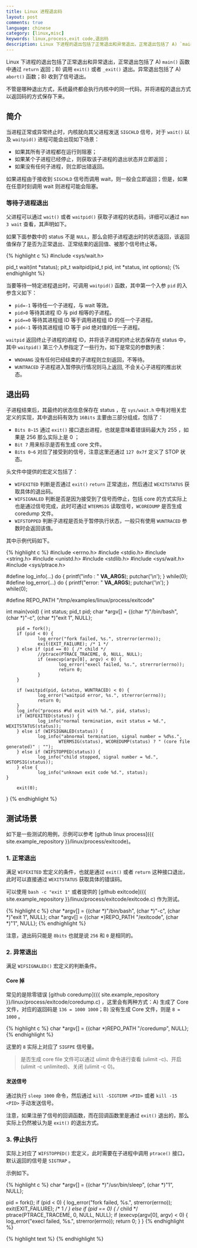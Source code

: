 ```yaml
---
title: Linux 进程退出码
layout: post
comments: true
language: chinese
category: [linux,misc]
keywords: linux,process,exit code,退出码
description: Linux 下进程的退出包括了正常退出和异常退出，正常退出包括了 A) `main()` 函数中通过 `return` 返回；B) 调用 `exit()` 或者 `_exit()` 退出。异常退出包括了 A) `abort()` 函数；B) 收到了信号退出。不管是哪种退出方式，系统最终都会执行内核中的同一代码，并将进程的退出方式以返回码的方式保存下来。
---
```


Linux 下进程的退出包括了正常退出和异常退出，正常退出包括了 A) `main()` 函数中通过 `return` 返回；B) 调用 `exit()` 或者 `_exit()` 退出。异常退出包括了 A) `abort()` 函数；B) 收到了信号退出。

不管是哪种退出方式，系统最终都会执行内核中的同一代码，并将进程的退出方式以返回码的方式保存下来。

<!-- more -->

## 简介

当进程正常或异常终止时，内核就向其父进程发送 `SIGCHLD` 信号，对于 `wait()` 以及 `waitpid()` 进程可能会出现如下场景：

* 如果其所有子进程都在运行则阻塞；
* 如果某个子进程已经停止，则获取该子进程的退出状态并立即返回；
* 如果没有任何子进程，则立即出错返回。

如果进程由于接收到 `SIGCHLD` 信号而调用 wait，则一般会立即返回；但是，如果在任意时刻调用 wait 则进程可能会阻塞。

### 等待子进程退出

父进程可以通过 `wait()` 或者 `waitpid()` 获取子进程的状态码，详细可以通过 `man 3 wait` 查看，其声明如下。

如果下面参数中的 status 不是 `NULL`，那么会把子进程退出时的状态返回，该返回值保存了是否为正常退出、正常结束的返回值、被那个信号终止等。

{% highlight c %}
#include <sys/wait.h>

pid_t wait(int *status);
pit_t waitpid(pid_t pid, int *status, int options);
{% endhighlight %}

当要等待一特定进程退出时，可调用 `waitpid()` 函数，其中第一个入参 `pid` 的入参含义如下：

* `pid=-1` 等待任一个子进程，与 wait 等效。
* `pid>0` 等待其进程 ID 与 pid 相等的子进程。
* `pid==0` 等待其进程组 ID 等于调用进程组 ID 的任一个子进程。
* `pid<-1` 等待其进程组 ID 等于 pid 绝对值的任一子进程。

`waitpid` 返回终止子进程的进程 ID，并将该子进程的终止状态保存在 status 中，其中 `waitpid()` 第三个入参指定了一些行为，如下是常见的参数列表：

* `WNOHANG` 没有任何已经结束的子进程则立刻返回，不等待。
* `WUNTRACED` 子进程进入暂停执行情况则马上返回, 不会关心子进程的推出状态。

<!---
通常使用如下的宏定义。

{% highlight text %}
WIFEXITED(status)
    用于判断子进程是否正常退出，正常退出返回0；否则返回一个非零值。

WEXITSTATUS(status)
    当WIFEXITED返回非零时，可以通过这个宏获取子进程的返回值，如果exit(5)则返回5。
    注意，如果WIFEXITED返回零时，这个返回值则无意义。
{% endhighlight %}

waitpid的返回值比wait稍微复杂一些，一共有3种情况：
    当正常返回的时候，waitpid返回收集到的子进程的进程ID；
    如果设置了选项WNOHANG，而调用中waitpid发现没有已退出的子进程可收集，则返回0；
    如果调用中出错，则返回-1，这时errno会被设置成相应的值以指示错误所在；
当pid所指示的子进程不存在，或此进程存在，但不是调用进程的子进程，waitpid就会出错返回，这时errno被设置为ECHILD；

WNOHANG 如果没有任何已经结束的子进程则马上返回，此时返回 0；
WUNTRACED 如果子进程进入到了 Trace 状态，那么则直接返回 0；

WIFEXITED(status)：如果子进程正常结束则为非0 值.
WEXITSTATUS(status)：取得子进程exit()返回的结束代码, 一般会先用WIFEXITED 来判断是否正常结束才能使用此宏.
WIFSIGNALED(status)：如果子进程是因为信号而结束则此宏值为真
WTERMSIG(status)：取得子进程因信号而中止的信号代码, 一般会先用WIFSIGNALED 来判断后才使用此宏.
WIFSTOPPED(status)：如果子进程处于暂停执行情况则此宏值为真. 一般只有使用WUNTRACED时才会有此情况.
WSTOPSIG(status)：取得引发子进程暂停的信号代码, 一般会先用WIFSTOPPED 来判断后才使用此宏.
-->


## 退出码

子进程结束后，其最终的状态信息保存在 status ，在 `sys/wait.h` 中有对相关宏定义的实现，其中退出码有效为 `16Bits` 主要由三部分组成，包括了：

* `Bits 8~15` 通过 `exit()` 接口退出进程，也就是意味着错误码最大为 255 ，如果是 256 那么实际上是 0 ；
* `Bit 7` 用来标示是否有生成 core 文件。
* `Bits 0~6` 对应了接受到的信号，注意这里还通过 `127 0x7f` 定义了 STOP 状态。 

头文件中提供的宏定义包括了：

* `WIFEXITED` 判断是否通过 `exit()` `return` 正常退出，然后通过 `WEXITSTATUS` 获取具体的退出码。
* `WIFSIGNALED` 判断是否是因为接受到了信号而停止，包括 core 的方式实际上也是通过信号完成，此时可通过 `WTERMSIG` 读取信号，`WCOREDUMP` 是否生成 coredump 文件。
* `WIFSTOPPED` 判断子进程是否处于暂停执行状态，一般只有使用 `WUNTRACED` 参数时会返回该值。

其中示例代码如下。

{% highlight c %}
#include <errno.h>
#include <stdio.h>
#include <string.h>
#include <unistd.h>
#include <stdlib.h>
#include <sys/wait.h>
#include <sys/ptrace.h>

#define log_info(...)  do { printf("info : " __VA_ARGS__); putchar('\n'); } while(0);
#define log_error(...) do { printf("error: " __VA_ARGS__); putchar('\n'); } while(0);

#define REPO_PATH "/tmp/examples/linux/process/exitcode"

int main(void)
{
        int status;
        pid_t pid;
        char *argv[] = {(char *)"/bin/bash", (char *)"-c", (char *)"exit 1", NULL};

        pid = fork();
        if (pid < 0) {
                log_error("fork failed, %s.", strerror(errno));
                exit(EXIT_FAILURE); /* 1 */
        } else if (pid == 0) { /* child */
                //ptrace(PTRACE_TRACEME, 0, NULL, NULL);
                if (execvp(argv[0], argv) < 0) {
                        log_error("execl failed, %s.", strerror(errno));
                        return 0;
                }
        }

        if (waitpid(pid, &status, WUNTRACED) < 0) {
                log_error("waitpid error, %s.", strerror(errno));
                return 0;
        }
        log_info("process #%d exit with %d.", pid, status);
        if (WIFEXITED(status)) {
                log_info("normal termination, exit status = %d.", WEXITSTATUS(status));
        } else if (WIFSIGNALED(status)) {
                log_info("abnormal termination, signal number = %d%s.",
                        WTERMSIG(status), WCOREDUMP(status) ? " (core file generated)" : "");
        } else if (WIFSTOPPED(status)) {
                log_info("child stopped, signal number = %d.", WSTOPSIG(status));
        } else {
                log_info("unknown exit code %d.", status);
	}

        exit(0);
}
{% endhighlight %}


## 测试场景

如下是一些测试的用例，示例可以参考 [github linux process]({{ site.example_repository }}/linux/process/exitcode)。

### 1. 正常退出

满足 `WIFEXITED` 宏定义的条件，也就是通过 `exit()` 或者 `return` 这种接口退出，此时可以直接通过 `WEXITSTATUS` 获取具体的错误码。

可以使用 `bash -c "exit 1"` 或者提供的 [github exitcode]({{ site.example_repository }}/linux/process/exitcode/exitcode.c) 作为测试。

{% highlight c %}
char *argv[] = {(char *)"/bin/bash", (char *)"-c", (char *)"exit 1", NULL};
char *argv[] = {(char *)REPO_PATH "/exitcode", (char *)"1", NULL};
{% endhighlight %}

注意，退出码只能是 `8bits` 也就是说 `256` 和 `0` 是相同的。

### 2. 异常退出

满足 `WIFSIGNALED()` 宏定义的判断条件。

#### Core 掉

常见的是除零错误 [github coredump]({{ site.example_repository }}/linux/process/exitcode/coredump.c) ，这里会有两种方式：A) 生成了 Core 文件，对应的返回码是 `136 = 1000 1000`；B) 没有生成 Core 文件，则是 `8 = 1000` 。

{% highlight c %}
char *argv[] = {(char *)REPO_PATH "/coredump", NULL};
{% endhighlight %}

这里的 `8` 实际上对应了 `SIGFPE` 信号量。

> 是否生成 core file 文件可以通过 ulimit 命令进行查看 (ulimit -c)、开启 (ulimit -c unlimited)、关闭 (ulimit -c 0)。

#### 发送信号

通过执行 `sleep 1000` 命令，然后通过 `kill -SIGTERM <PID>` 或者 `kill -15 <PID>` 手动发送信号。

注意，如果注册了信号的回调函数，而在回调函数里是通过 `exit()` 退出的，那么实际上仍然被认为是 `exit()` 的退出方式。

### 3. 停止执行

实际上对应了 `WIFSTOPPED()` 宏定义，此时需要在子进程中调用 `ptrace()` 接口，默认返回的信号是 `SIGTRAP` 。

示例如下。

{% highlight c %}
char *argv[] = {(char *)"/usr/bin/sleep", (char *)"1", NULL};

pid = fork();
if (pid < 0) {
	log_error("fork failed, %s.", strerror(errno));
	exit(EXIT_FAILURE); /* 1 */
} else if (pid == 0) { /* child */
	ptrace(PTRACE_TRACEME, 0, NULL, NULL);
	if (execvp(argv[0], argv) < 0) {
		log_error("execl failed, %s.", strerror(errno));
		return 0;
	}
}
{% endhighlight %}

{% highlight text %}
{% endhighlight %}
